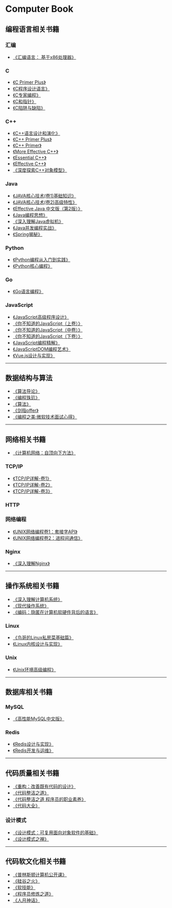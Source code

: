 # Computer Book

## 编程语言相关书籍
### 汇编
- [《汇编语言： 基于x86处理器》]()
### C
- [《C Primer Plus》]()
- [《C程序设计语言》]()
- [《C专家编程》]()
- [《C和指针》]()
- [《C陷阱与缺陷》]()
### C++
- [《C++语言设计和演化》]()
- [《C++ Primer Plus》]()
- [《C++ Primer》]()
- [《More Effective C++》]()
- [《Essential C++》]()
- [《Effective C++》]()
- [《深度探索C++对象模型》]()
### Java
- [《JAVA核心技术(卷1)基础知识》]()
- [《JAVA核心技术(卷2)高级特性》]()
- [《Effective Java 中文版（第2版）》]()
- [《Java编程思想》]()
- [《深入理解Java虚拟机》]()
- [《Java并发编程实战》]()
- [《Spring揭秘》]()
### Python
- [《Python编程从入门到实践》]()
- [《Python核心编程》]()
### Go
- [《Go语言编程》]()
### JavaScript
- [《JavaScript高级程序设计》]()
- [《你不知道的JavaScript（上卷）》]()
- [《你不知道的JavaScript（中卷）》]()
- [《你不知道的JavaScript（下卷）》]()
- [《JavaScript编程精解》]()
- [《JavaScriptDOM编程艺术》]()
- [《Vue.js设计与实现》]()
---
## 数据结构与算法
- [《算法导论》]()
- [《编程珠玑》]()
- [《算法》]()
- [《剑指offer》]()
- [《编程之美:微软技术面试心得》]()
---
## 网络相关书籍
- [《计算机网络：自顶向下方法》]()
### TCP/IP
- [《TCP/IP详解-卷1》]()
- [《TCP/IP详解-卷2》]()
- [《TCP/IP详解-卷3》]()
### HTTP
### 网络编程
- [《UNIX网络编程卷1：套接字API》]()
- [《UNIX网络编程卷2：进程间通信》]()
### Nginx
- [《深入理解Nginx》]()
---
## 操作系统相关书籍
- [《深入理解计算机系统》]()
- [《现代操作系统》]()
- [《编码：隐匿在计算机软硬件背后的语言》]()
### Linux
- [《鸟哥的Linux私房菜基础篇》]()
- [《Linux内核设计与实现》]()

### Unix
- [《Unix环境高级编程》]()
---
## 数据库相关书籍
### MySQL
- [《高性能MySQL中文版》]()
### Redis
- [《Redis设计与实现》]()
- [《Redis开发与运维》]()
---
## 代码质量相关书籍
- [《重构：改善既有代码的设计》]()
- [《代码整洁之道》]()
- [《代码整洁之道 程序员的职业素养》]()
- [《代码大全》]()
### 设计模式
- [《设计模式：可复用面向对象软件的基础》]()
- [《设计模式之禅》]()
---
## 代码软文化相关书籍
- [《普林斯顿计算机公开课》]()
- [《硅谷之火》]()‌‌‌‌‌
- [《软技能》]()
- [《程序员修炼之道》]()
- [《人月神话》]()